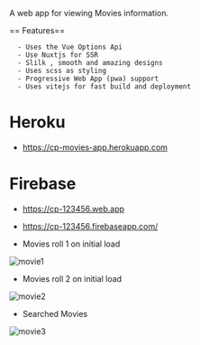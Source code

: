   A web app for viewing Movies information.
  
   == Features==
   
      - Uses the Vue Options Api
      - Use Nuxtjs for SSR
      - Slilk , smooth and amazing designs
      - Uses scss as styling
      - Progressive Web App (pwa) support
      - Uses vitejs for fast build and deployment 
      
      
   # Heroku
 - https://cp-movies-app.herokuapp.com
     
 # Firebase
 - https://cp-123456.web.app
 - https://cp-123456.firebaseapp.com/
 
        

 - Movies roll 1 on initial load

![movie1](https://user-images.githubusercontent.com/55124189/135553587-067dd42a-95f6-4ed4-ba71-ee5383158771.jpg)

- Movies roll 2 on initial load

![movie2](https://user-images.githubusercontent.com/55124189/135553598-8b7df388-ab2d-4225-8522-7c97ecb69a7c.jpg)

- Searched Movies

![movie3](https://user-images.githubusercontent.com/55124189/135553610-efcac224-f484-488b-a61c-8cb8044cfaae.jpg)

